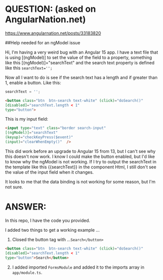 # QUESTION: (asked on AngularNation.net)

https://www.angularnation.net/posts/33183820

##Help needed for an ngModel issue

Hi, I'm having a very weird bug with an Angular 15 app. I have a text file that is using  [(ngModel)] to set the value of the field to a property, something like this [(ngModel)]="searchText" and the search text property is defined like this `searchText='';`

Now all I want to do is see if the search text has a length and if greater than 1, enable a button. Like this:

```ts
searchText = '';
```

```html
<button class="btn  btn-search text-white" (click)="doSearch()"     
[disabled]="searchText.length < 1"    
type="button">
```

This is my input field:

```html
<input type="text" class="border search-input"  
[(ngModel)]="searchText"     
(keyup)="checkKeyPress($event)"    
(input)="clearWhenEmpty()"  />
```

This did work before an upgrade to Angular 15 from 13, but I can't see why this doesn't now work. I know I could make the button enabled, but I'd like to know why the ngModel is not working. If I try to output the searchText in the template like this {{searchText}} in the component Html, I still don't see the value of the input field when it changes.

It looks to me that the data binding is not working for some reason, but I'm not sure.

# ANSWER: 

In this repo, I have the code you provided.

I added two things to get a working example ...

1. Closed the button tag with ...`Search</button>`

```html
<button class="btn  btn-search text-white" (click)="doSearch()"     
[disabled]="searchText.length < 1"    
type="button">Search</button>
```

2. I added imported `FormsModule` and added it to the  imports array in `app/module.ts`.
